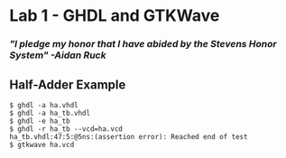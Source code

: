# Lab 1 - GHDL and GTKWave
### *"I pledge my honor that I have abided by the Stevens Honor System" -Aidan Ruck*

## Half-Adder Example
```
$ ghdl -a ha.vhdl
$ ghdl -a ha_tb.vhdl
$ ghdl -e ha_tb
$ ghdl -r ha_tb --vcd=ha.vcd
ha_tb.vhdl:47:5:@5ns:(assertion error): Reached end of test
$ gtkwave ha.vcd
```
